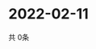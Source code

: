 # 2022-02-11
  共 0条

  <!-- BEGIN -->
  <!-- 最后更新时间Fri Feb 11 2022 15:03:14 GMT+0000 (Coordinated Universal Time) -->
  
  <!-- END -->
  
  
